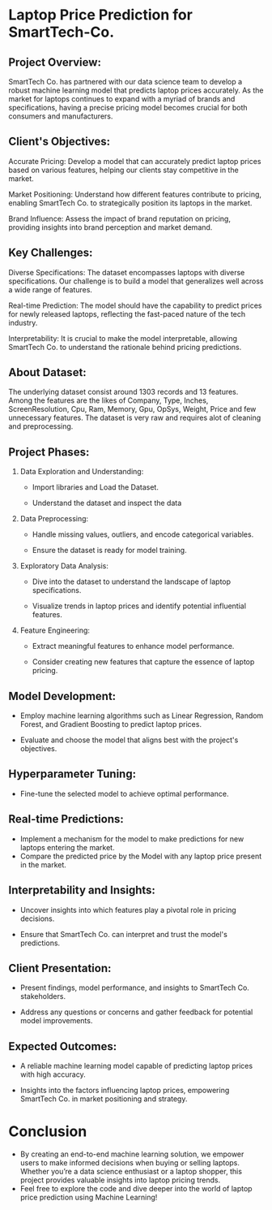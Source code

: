 # Laptop Price Prediction for SmartTech-Co.

Project Overview:
-----------
SmartTech Co. has partnered with our data science team to develop a robust machine learning model that predicts laptop prices accurately. As the market for laptops continues to expand with a myriad of brands and specifications, having a precise pricing model becomes crucial for both consumers and manufacturers.

Client's Objectives:
----------------------
Accurate Pricing: Develop a model that can accurately predict laptop prices based on various features, helping our clients stay competitive in the market.

Market Positioning: Understand how different features contribute to pricing, enabling SmartTech Co. to strategically position its laptops in the market.

Brand Influence: Assess the impact of brand reputation on pricing, providing insights into brand perception and market demand.

Key Challenges:
------------------------------
Diverse Specifications: The dataset encompasses laptops with diverse specifications. Our challenge is to build a model that generalizes well across a wide range of features.

Real-time Prediction: The model should have the capability to predict prices for newly released laptops, reflecting the fast-paced nature of the tech industry.

Interpretability: It is crucial to make the model interpretable, allowing SmartTech Co. to understand the rationale behind pricing predictions.


About Dataset:
----------------------------

The underlying dataset consist around 1303 records and 13 features. Among the features are the likes of Company, Type, Inches, ScreenResolution, Cpu, Ram, Memory, Gpu, OpSys, Weight, Price and few unnecessary features. The dataset is very raw and requires alot of cleaning and preprocessing.

Project Phases:
----------------------------


1. Data Exploration and Understanding:
    * Import libraries and Load the Dataset.
  
    * Understand the dataset and inspect the data
    

2. Data Preprocessing:

    * Handle missing values, outliers, and encode categorical variables.

    * Ensure the dataset is ready for model training.
  
3. Exploratory Data Analysis:

   * Dive into the dataset to understand the landscape of laptop specifications.

    * Visualize trends in laptop prices and identify potential influential features.

3. Feature Engineering:

    * Extract meaningful features to enhance model performance.

    * Consider creating new features that capture the essence of laptop pricing.
  
Model Development:
----------------------------

* Employ machine learning algorithms such as Linear Regression, Random Forest, and Gradient Boosting to predict laptop prices.

* Evaluate and choose the model that aligns best with the project's objectives.



Hyperparameter Tuning:
----------------------------

* Fine-tune the selected model to achieve optimal performance.

Real-time Predictions:
----------------------------

* Implement a mechanism for the model to make predictions for new laptops entering the market. 
* Compare the predicted price by the Model with any laptop price present in the market.

Interpretability and Insights:
----------------------------

* Uncover insights into which features play a pivotal role in pricing decisions.

* Ensure that SmartTech Co. can interpret and trust the model's predictions.

Client Presentation:
----------------------------

* Present findings, model performance, and insights to SmartTech Co. stakeholders.

* Address any questions or concerns and gather feedback for potential model improvements.

Expected Outcomes:
-----------------------------
* A reliable machine learning model capable of predicting laptop prices with high accuracy.

* Insights into the factors influencing laptop prices, empowering SmartTech Co. in market positioning and strategy.



# Conclusion
* By creating an end-to-end machine learning solution, we empower users to make informed decisions when buying or selling laptops. Whether you’re a data science enthusiast or a laptop shopper, this project provides valuable insights into laptop pricing trends.
* Feel free to explore the code and dive deeper into the world of laptop price prediction using Machine Learning! 
